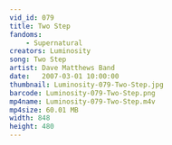```yaml
---
vid_id: 079
title: Two Step
fandoms:
    - Supernatural
creators: Luminosity
song: Two Step
artist: Dave Matthews Band
date:   2007-03-01 10:00:00
thumbnail: Luminosity-079-Two-Step.jpg
barcode: Luminosity-079-Two-Step.png
mp4name: Luminosity-079-Two-Step.m4v
mp4size: 60.01 MB
width: 848
height: 480
---
```



  